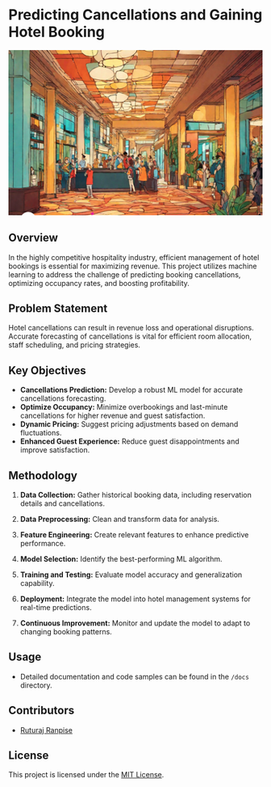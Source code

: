 # Predicting Cancellations and Gaining Hotel Booking

![Cover Image](Predicting-Cancellations-And-Gaining-Hotel-Booking2.png)

## Overview

In the highly competitive hospitality industry, efficient management of hotel bookings is essential for maximizing revenue. This project utilizes machine learning to address the challenge of predicting booking cancellations, optimizing occupancy rates, and boosting profitability.

## Problem Statement

Hotel cancellations can result in revenue loss and operational disruptions. Accurate forecasting of cancellations is vital for efficient room allocation, staff scheduling, and pricing strategies.

## Key Objectives

- **Cancellations Prediction:** Develop a robust ML model for accurate cancellations forecasting.
- **Optimize Occupancy:** Minimize overbookings and last-minute cancellations for higher revenue and guest satisfaction.
- **Dynamic Pricing:** Suggest pricing adjustments based on demand fluctuations.
- **Enhanced Guest Experience:** Reduce guest disappointments and improve satisfaction.

## Methodology

1. **Data Collection:** Gather historical booking data, including reservation details and cancellations.

2. **Data Preprocessing:** Clean and transform data for analysis.

3. **Feature Engineering:** Create relevant features to enhance predictive performance.

4. **Model Selection:** Identify the best-performing ML algorithm.

5. **Training and Testing:** Evaluate model accuracy and generalization capability.

6. **Deployment:** Integrate the model into hotel management systems for real-time predictions.

7. **Continuous Improvement:** Monitor and update the model to adapt to changing booking patterns.

## Usage

- Detailed documentation and code samples can be found in the `/docs` directory.

## Contributors

- [Ruturaj Ranpise](https://github.com/ruturaj0626)

## License

This project is licensed under the [MIT License](LICENSE).
